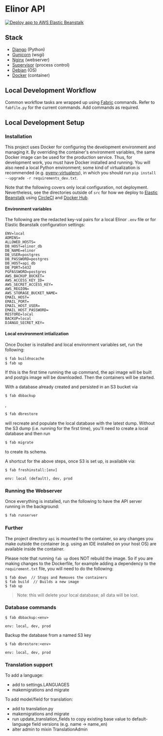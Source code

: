 # Elinor API

[![Deploy app to AWS Elastic Beanstalk](https://github.com/WWFGlobalScience/elinor-api/actions/workflows/deploy.yml/badge.svg)](https://github.com/WWFGlobalScience/elinor-api/actions/workflows/deploy.yml)

## Stack

- [Django](https://www.djangoproject.com/) (Python)
- [Gunicorn](https://gunicorn.org/) (wsgi)
- [Nginx](https://www.nginx.com/) (webserver)
- [Supervisor](http://supervisord.org/) (process control)
- [Debian](https://www.debian.org/releases/stretch/) (OS)
- [Docker](https://www.docker.com/) (container)

## Local Development Workflow

Common workflow tasks are wrapped up using [Fabric](http://www.fabfile.org/) commands. Refer to `fabfile.py` for the
current commands. Add commands as required.

## Local Development Setup

### Installation

This project uses Docker for configuring the development environment and managing it. By overriding the container's
environment variables, the same Docker image can be used for the production service. Thus, for development work, you
must have Docker installed and running. You will also need a local Python environment; some kind of virtualization is recommended (e.g. [pyenv-virtualenv](https://github.com/pyenv/pyenv-virtualenv)), in which you should run `pip install --upgrade -r requirements_dev.txt`.

Note that the following covers only local configuration, not deployment. Nevertheless, see the directories outside of
`src` for how we deploy to [Elastic Beanstalk](https://aws.amazon.com/elasticbeanstalk/) using
[CircleCI](https://circleci.com/) and [Docker Hub](https://hub.docker.com/).

#### Environment variables

The following are the redacted key-val pairs for a local Elinor `.env` file or for Elastic Beanstalk configuration
settings:

```
ENV=local
ADMINS=
ALLOWED_HOSTS=
DB_HOST=elinor_db
DB_NAME=elinor
DB_USER=postgres
DB_PASSWORD=postgres
DB_HOST=api_db
DB_PORT=5432
PGPASSWORD=postgres
AWS_BACKUP_BUCKET=
AWS_ACCESS_KEY_ID=
AWS_SECRET_ACCESS_KEY=
AWS_REGION=
AWS_STORAGE_BUCKET_NAME=
EMAIL_HOST=
EMAIL_PORT=
EMAIL_HOST_USER=
EMAIL_HOST_PASSWORD=
RESTORE=local
BACKUP=local
DJANGO_SECRET_KEY=
```

#### Local environment intialization

Once Docker is installed and local environment variables set, run the following:

```sh
$ fab buildnocache
$ fab up
```

If this is the first time running the up command, the api image will be built and postgis image will be downloaded. Then
the containers will be started.

With a database already created and persisted in an S3 bucket via

```sh
$ fab dbbackup
``` 
,

```sh
$ fab dbrestore
``` 

will recreate and populate the local database with the latest dump. Without the S3 dump (i.e. running for the first
time), you'll need to create a local database and then run

 ```sh
$ fab migrate
``` 

to create its schema.

A shortcut for the above steps, once S3 is set up, is available via:

```
$ fab freshinstall:[env]

env: local (default), dev, prod
```

### Running the Webserver

Once everything is installed, run the following to have the API server running in the background:

```sh
$ fab runserver
```

### Further

The project directory `api` is mounted to the container, so any changes you make outside the container (e.g. using an
IDE installed on your host OS) are available inside the container.

Please note that running `fab up` does NOT rebuild the image. So if you are making changes to the Dockerfile, for
example adding a dependency to the `requirement.txt` file, you will need to do the following:

```
$ fab down  // Stops and Removes the containers
$ fab build  // Builds a new image
$ fab up
```

> Note: this will delete your local database; all data will be lost.

### Database commands

```
$ fab dbbackup:<env>

env: local, dev, prod
```

Backup the database from a named S3 key

```
$ fab dbrestore:<env>

env: local, dev, prod
```

### Translation support

To add a language:
- add to settings.LANGUAGES
- makemigrations and migrate

To add model/field for translation:
- add to translation.py
- makemigrations and migrate
- run update_translation_fields to copy existing base value to default-language field versions (e.g. name -> name_en)
- alter admin to mixin TranslationAdmin
